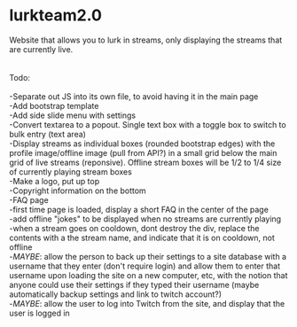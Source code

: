 # lurkteam2.0 <br />
Website that allows you to lurk in streams, only displaying the streams that are currently live. <br />
 <br />
<br />
Todo: <br />
<br />
-Separate out JS into its own file, to avoid having it in the main page <br />
-Add bootstrap template <br />
-Add side slide menu with settings <br />
-Convert textarea to a popout. Single text box with a toggle box to switch to bulk entry (text area) <br />
-Display streams as individual boxes (rounded bootstrap edges) with the profile image/offline image (pull from API?) in
  a small grid below the main grid of live streams (reponsive). Offline stream boxes will be 1/2 to 1/4 size of currently
  playing stream boxes <br />
-Make a logo, put up top <br />
-Copyright information on the bottom <br />
-FAQ page <br />
-first time page is loaded, display a short FAQ in the center of the page <br />
-add offline "jokes" to be displayed when no streams are currently playing <br />
-when a stream goes on cooldown, dont destroy the div, replace the contents with a the stream name, and indicate that it
  is on cooldown, not offline <br />
-*MAYBE*: allow the person to back up their settings to a site database with a username that they enter (don't require login)
  and allow them to enter that username upon loading the site on a new computer, etc, with the notion that anyone could use their
  settings if they typed their username (maybe automatically backup settings and link to twitch account?) <br />
-*MAYBE*: allow the user to log into Twitch from the site, and display that the user is logged in <br />
